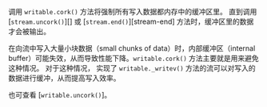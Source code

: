 <!-- YAML
added: v0.11.2
-->

调用 `writable.cork()` 方法将强制所有写入数据都内存中的缓冲区里。
直到调用 [`stream.uncork()`][] 或
[`stream.end()`][stream-end] 方法时，缓冲区里的数据才会被输出。

在向流中写入大量小块数据（small chunks of data）时，内部缓冲区（internal
buffer）可能失效，从而导致性能下降。`writable.cork()` 方法主要就是用来避免这种情况。 对于这种情况，
实现了 `writable._writev()` 方法的流可以对写入的数据进行缓冲，从而提高写入效率。

也可查看 [`writable.uncork()`]。

